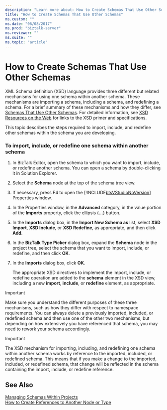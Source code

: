 ```yaml
---
description: "Learn more about: How to Create Schemas That Use Other Schemas"
title: "How to Create Schemas That Use Other Schemas"
ms.custom: ""
ms.date: "06/08/2017"
ms.prod: "biztalk-server"
ms.reviewer: ""
ms.suite: ""
ms.topic: "article"
---
```

# How to Create Schemas That Use Other Schemas
XML Schema definition (XSD) language provides three different but related mechanisms for using one schema within another schema. These mechanisms are importing a schema, including a schema, and redefining a schema. For a brief summary of these mechanisms and how they differ, see [Schemas That Use Other Schemas](../core/schemas-that-use-other-schemas.md). For detailed information, see [XSD Resources on the Web](../core/xsd-resources-on-the-web.md) for links to the XSD primer and specifications.  
  
 This topic describes the steps required to import, include, and redefine other schemas within the schema you are developing.  
  
### To import, include, or redefine one schema within another schema  
  
1. In BizTalk Editor, open the schema to which you want to import, include, or redefine another schema. You can open a schema by double-clicking it in Solution Explorer.  
  
2. Select the **Schema** node at the top of the schema tree view.  
  
3. If necessary, press F4 to open the [!INCLUDE[btsVStudioNoVersion](../includes/btsvstudionoversion-md.md)] Properties window.  
  
4. In the Properties window, in the **Advanced** category, in the value portion of the **Imports** property, click the ellipsis (**...**) button.  
  
5. In the **Imports** dialog box, in the **Import New Schema as** list, select **XSD Import**, **XSD Include**, or **XSD Redefine**, as appropriate, and then click **Add**.  
  
6. In the **BizTalk Type Picker** dialog box, expand the **Schema** node in the project tree, select the schema that you want to import, include, or redefine, and then click **OK**.  
  
7. In the **Imports** dialog box, click **OK**.  
  
    The appropriate XSD directives to implement the import, include, or redefine operation are added to the **schema** element in the XSD view, including a new **import**, **include**, or **redefine** element, as appropriate.  
  
> [!IMPORTANT]
>  Make sure you understand the different purposes of these three mechanisms, such as how they differ with respect to namespace requirements. You can always delete a previously imported, included, or redefined schema and then use one of the other two mechanisms, but depending on how extensively you have referenced that schema, you may need to rework your schema accordingly.  
  
> [!IMPORTANT]
>  The XSD mechanism for importing, including, and redefining one schema within another schema works by reference to the imported, included, or redefined schema. This means that if you make a change to the imported, included, or redefined schema, that change will be reflected in the schema containing the import, include, or redefine reference.  
  
## See Also  
 [Managing Schemas Within Projects](../core/managing-schemas-within-projects.md)   
 [How to Create References to Another Node or Type](../core/how-to-create-references-to-another-node-or-type.md)

